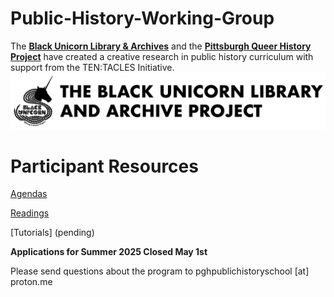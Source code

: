 # Public-History-Working-Group
The [**Black Unicorn Library &amp; Archives**](http://www.theblackunicornlibrary.org) and the [**Pittsburgh Queer History Project**](http://www.pittsburghqueerhistory.com) have created a creative research in public history curriculum with support from the TEN:TACLES Initiative.
[![black unicorn silhouette and words Black Unicorn Library & Archives](Repo-Image-files/bula_logo.png)](http://www.theblackunicornlibrary.org)

<h1>Participant Resources</h1>

[Agendas](Course-Design/Agendas)

[Readings](Course-Design/Readings/PDFs)

[Tutorials] (pending)


**Applications for Summer 2025 Closed May 1st**

Please send questions about the program to pghpublichistoryschool [at] proton.me 
